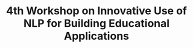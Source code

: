---
title: 4th Workshop on Innovative Use of NLP for Building Educational Applications
permalink: /bea/2009
redirect_from: /bea/4
redirect_to: https://www.cs.rochester.edu/~tetreaul/naacl-bea4.html
---